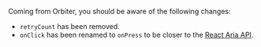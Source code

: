 Coming from Orbiter, you should be aware of the following changes:

- `retryCount` has been removed.
- `onClick` has been renamed to `onPress` to be closer to the [React Aria API](https://react-spectrum.adobe.com/react-aria/Button.html#events).

